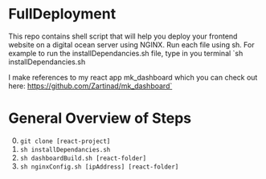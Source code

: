 # FullDeployment
This repo contains shell script that will help you deploy your frontend website on a digital ocean server using NGINX.
Run each file using sh. For example to run the installDependancies.sh file, type in you terminal `sh installDependancies.sh

I make references to my react app mk_dashboard which you can check out here: https://github.com/Zartinad/mk_dashboard`

# General Overview of Steps
0. `git clone [react-project]`
1. `sh installDependancies.sh`
2. `sh dashboardBuild.sh [react-folder]`
3. `sh nginxConfig.sh [ipAddress] [react-folder]`
